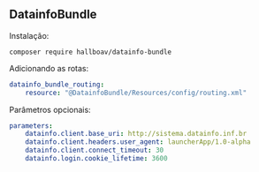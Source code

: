 ## DatainfoBundle

Instalação:

```shell
composer require hallboav/datainfo-bundle
```

Adicionando as rotas:

```yaml
datainfo_bundle_routing:
    resource: "@DatainfoBundle/Resources/config/routing.xml"
```

Parâmetros opcionais:

```yaml
parameters:
    datainfo.client.base_uri: http://sistema.datainfo.inf.br
    datainfo.client.headers.user_agent: launcherApp/1.0-alpha
    datainfo.client.connect_timeout: 30
    datainfo.login.cookie_lifetime: 3600
```
